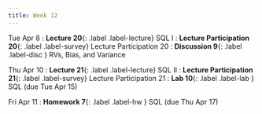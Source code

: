 ```yaml
---
title: Week 12
---
```



Tue Apr 8
: **Lecture 20**{: .label .label-lecture} SQL I
: **Lecture Participation 20**{: .label .label-survey} Lecture Participation 20
: **Discussion 9**{: .label .label-disc } RVs, Bias, and Variance

Thu Apr 10
: **Lecture 21**{: .label .label-lecture} SQL II
: **Lecture Participation 21**{: .label .label-survey} Lecture Participation 21
: **Lab 10**{: .label .label-lab } SQL (due Tue Apr 15)
<!-- : **Exam Prep 9**{: .label .label-examprep } SQL -->

Fri Apr 11
: **Homework 7**{: .label .label-hw } SQL (due Thu Apr 17)